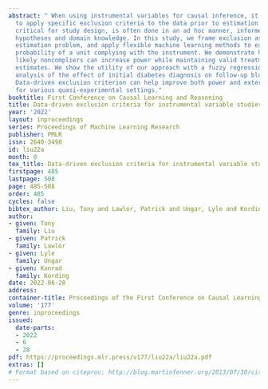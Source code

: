 ```yaml
---
abstract: " When using instrumental variables for causal inference, it is common practice
  to apply specific exclusion criteria to the data prior to estimation. This exclusion,
  critical for study design, is often done in an ad hoc manner, informed by a priori
  hypotheses and domain knowledge. In this study, we frame exclusion as a data-driven
  estimation problem, and apply flexible machine learning methods to estimate the
  probability of a unit complying with the instrument. We demonstrate how excluding
  likely noncompliers can increase power while maintaining valid treatment effect
  estimates. We show the utility of our approach with a fuzzy regression discontinuity
  analysis of the effect of initial diabetes diagnosis on follow-up blood sugar levels.
  Data-driven exclusion criterion can help improve both power and external validity
  for various quasi-experimental settings."
booktitle: First Conference on Causal Learning and Reasoning
title: Data-driven exclusion criteria for instrumental variable studies
year: '2022'
layout: inproceedings
series: Proceedings of Machine Learning Research
publisher: PMLR
issn: 2640-3498
id: liu22a
month: 0
tex_title: Data-driven exclusion criteria for instrumental variable studies
firstpage: 485
lastpage: 508
page: 485-508
order: 485
cycles: false
bibtex_author: Liu, Tony and Lawlor, Patrick and Ungar, Lyle and Kording, Konrad
author:
- given: Tony
  family: Liu
- given: Patrick
  family: Lawlor
- given: Lyle
  family: Ungar
- given: Konrad
  family: Kording
date: 2022-06-28
address:
container-title: Proceedings of the First Conference on Causal Learning and Reasoning
volume: '177'
genre: inproceedings
issued:
  date-parts:
  - 2022
  - 6
  - 28
pdf: https://proceedings.mlr.press/v177/liu22a/liu22a.pdf
extras: []
# Format based on citeproc: http://blog.martinfenner.org/2013/07/30/citeproc-yaml-for-bibliographies/
---
```

